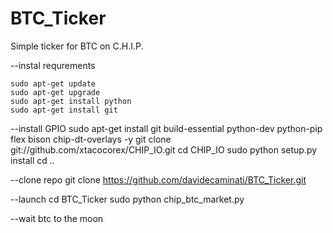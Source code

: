 # BTC_Ticker
Simple ticker for BTC on C.H.I.P.


--instal requrements

	sudo apt-get update
	sudo apt-get upgrade
	sudo apt-get install python
	sudo apt-get install git

--install GPIO
	sudo apt-get install git build-essential python-dev python-pip flex bison chip-dt-overlays -y
	git clone git://github.com/xtacocorex/CHIP_IO.git
	cd CHIP_IO
	sudo python setup.py install
	cd ..
  
  --clone repo
  	git clone https://github.com/davidecaminati/BTC_Ticker.git
  
  --launch
  	cd BTC_Ticker
  	sudo python chip_btc_market.py
  
  --wait btc to the moon
  
